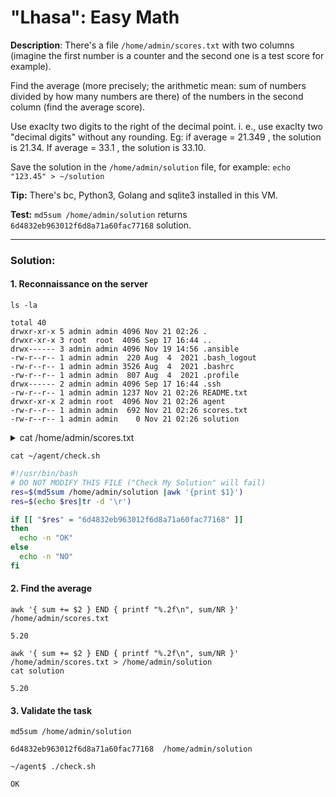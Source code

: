 # "Lhasa": Easy Math

**Description**: There's a file `/home/admin/scores.txt` with two columns (imagine the first number is a counter and the second one is a test score for example).  

Find the average (more precisely; the arithmetic mean: sum of numbers divided by how many numbers are there) of the numbers in the second column (find the average score).  

Use exaclty two digits to the right of the decimal point. i. e., use exaclty two "decimal digits" without any rounding. Eg: if average = 21.349 , the solution is 21.34. If average = 33.1 , the solution is 33.10.  

Save the solution in the `/home/admin/solution` file, for example: `echo "123.45" > ~/solution`  

**Tip:** There's bc, Python3, Golang and sqlite3 installed in this VM.  

**Test:** `md5sum /home/admin/solution` returns `6d4832eb963012f6d8a71a60fac77168` solution.  

---

### Solution:
#### 1. Reconnaissance on the server
`ls -la`  
```console
total 40
drwxr-xr-x 5 admin admin 4096 Nov 21 02:26 .
drwxr-xr-x 3 root  root  4096 Sep 17 16:44 ..
drwx------ 3 admin admin 4096 Nov 19 14:56 .ansible
-rw-r--r-- 1 admin admin  220 Aug  4  2021 .bash_logout
-rw-r--r-- 1 admin admin 3526 Aug  4  2021 .bashrc
-rw-r--r-- 1 admin admin  807 Aug  4  2021 .profile
drwx------ 2 admin admin 4096 Sep 17 16:44 .ssh
-rw-r--r-- 1 admin admin 1237 Nov 21 02:26 README.txt
drwxr-xr-x 2 admin root  4096 Nov 21 02:26 agent
-rw-r--r-- 1 admin admin  692 Nov 21 02:26 scores.txt
-rw-r--r-- 1 admin admin    0 Nov 21 02:26 solution
```


<details>

  <summary>cat /home/admin/scores.txt </summary>

```console
1 7.4
2 0.4
3 1.6
4 6.2
5 7.6
6 7.7
7 5.6
8 4.4
9 8.0
10 7.0
11 3.1
12 5.1
13 3.2
14 0.3
15 2.2
16 6.7
17 0.8
18 8.3
19 1.8
20 9.0
21 9.2
22 9.6
23 5.9
24 8.4
25 4.0
26 2.3
27 4.2
28 7.4
29 8.9
30 5.3
31 7.9
32 6.6
33 9.7
34 3.6
35 3.9
36 8.8
37 1.3
38 3.4
39 3.7
40 1.6
41 9.1
42 2.0
43 0.9
44 3.1
45 3.4
46 2.8
47 3.4
48 7.1
49 7.9
50 1.5
51 6.8
52 6.3
53 0.5
54 0.0
55 7.0
56 6.7
57 7.4
58 8.7
59 9.5
60 4.7
61 3.6
62 7.0
63 9.1
64 6.2
65 5.8
66 7.1
67 5.8
68 1.1
69 5.6
70 4.8
71 4.2
72 2.4
73 2.9
74 8.4
75 7.3
76 0.2
77 0.0
78 8.5
79 0.2
80 9.8
81 2.9
82 9.0
83 3.5
84 1.9
85 5.0
86 2.2
87 6.1
88 9.4
89 5.0
90 9.7
91 3.5
92 4.4
93 3.5
94 4.2
95 8.0
96 5.5
97 7.2
98 4.8
99 4.7
100 9.0
```

</details>


`cat ~/agent/check.sh`  
```bash
#!/usr/bin/bash
# DO NOT MODIFY THIS FILE ("Check My Solution" will fail)
res=$(md5sum /home/admin/solution |awk '{print $1}')
res=$(echo $res|tr -d '\r')

if [[ "$res" = "6d4832eb963012f6d8a71a60fac77168" ]]
then
  echo -n "OK"
else
  echo -n "NO"
fi
```


#### 2. Find the average
`awk '{ sum += $2 } END { printf "%.2f\n", sum/NR }' /home/admin/scores.txt`  
```console
5.20
```

`awk '{ sum += $2 } END { printf "%.2f\n", sum/NR }' /home/admin/scores.txt > /home/admin/solution`  
`cat solution `  
```console
5.20
```


#### 3. Validate the task
`md5sum /home/admin/solution`  
```console
6d4832eb963012f6d8a71a60fac77168  /home/admin/solution
```

`~/agent$ ./check.sh`  
```console
OK
```
